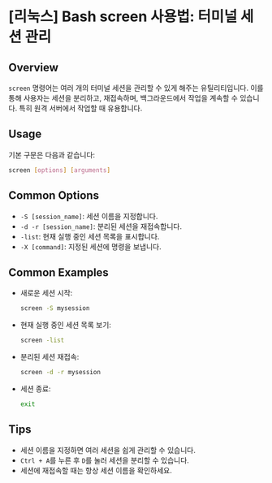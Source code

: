 # [리눅스] Bash screen 사용법: 터미널 세션 관리

## Overview
`screen` 명령어는 여러 개의 터미널 세션을 관리할 수 있게 해주는 유틸리티입니다. 이를 통해 사용자는 세션을 분리하고, 재접속하며, 백그라운드에서 작업을 계속할 수 있습니다. 특히 원격 서버에서 작업할 때 유용합니다.

## Usage
기본 구문은 다음과 같습니다:
```bash
screen [options] [arguments]
```

## Common Options
- `-S [session_name]`: 세션 이름을 지정합니다.
- `-d -r [session_name]`: 분리된 세션을 재접속합니다.
- `-list`: 현재 실행 중인 세션 목록을 표시합니다.
- `-X [command]`: 지정된 세션에 명령을 보냅니다.

## Common Examples
- 새로운 세션 시작:
  ```bash
  screen -S mysession
  ```
- 현재 실행 중인 세션 목록 보기:
  ```bash
  screen -list
  ```
- 분리된 세션 재접속:
  ```bash
  screen -d -r mysession
  ```
- 세션 종료:
  ```bash
  exit
  ```

## Tips
- 세션 이름을 지정하면 여러 세션을 쉽게 관리할 수 있습니다.
- `Ctrl + A`를 누른 후 `D`를 눌러 세션을 분리할 수 있습니다.
- 세션에 재접속할 때는 항상 세션 이름을 확인하세요.